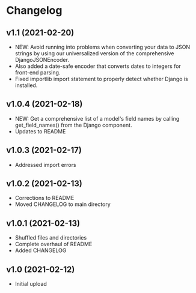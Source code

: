 # Changelog

v1.1 (2021-02-20)
-------------------

* NEW: Avoid running into problems when converting your data to JSON strings by using our universalized version of the comprehensive DjangoJSONEncoder.
* Also added a date-safe encoder that converts dates to integers for front-end parsing.
* Fixed importlib import statement to properly detect whether Django is installed.

v1.0.4 (2021-02-18)
-------------------

* NEW: Get a comprehensive list of a model's field names by calling get_field_names() from the Django component.
* Updates to README

v1.0.3 (2021-02-17)
-------------------

* Addressed import errors

v1.0.2 (2021-02-13)
-------------------

* Corrections to README
* Moved CHANGELOG to main directory

v1.0.1 (2021-02-13)
-------------------

* Shuffled files and directories
* Complete overhaul of README
* Added CHANGELOG

v1.0 (2021-02-12)
-----------------

* Initial upload
